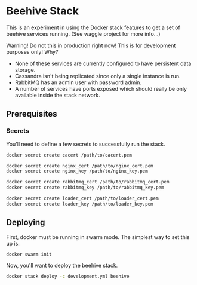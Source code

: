 # Beehive Stack

This is an experiment in using the Docker stack features to get a set of beehive services running. (See waggle project for more info...)

Warning! Do not this in production right now! This is for development purposes only! Why?

* None of these services are currently configured to have persistent data storage.
* Cassandra isn't being replicated since only a single instance is run.
* RabbitMQ has an admin user with password admin.
* A number of services have ports exposed which should really be only available inside the stack network.

## Prerequisites

### Secrets

You'll need to define a few secrets to successfully run the stack.

```sh
docker secret create cacert /path/to/cacert.pem

docker secret create nginx_cert /path/to/nginx_cert.pem
docker secret create nginx_key /path/to/nginx_key.pem

docker secret create rabbitmq_cert /path/to/rabbitmq_cert.pem
docker secret create rabbitmq_key /path/to/rabbitmq_key.pem

docker secret create loader_cert /path/to/loader_cert.pem
docker secret create loader_key /path/to/loader_key.pem
```

## Deploying

First, docker must be running in swarm mode. The simplest way to set this up is:

```sh
docker swarm init
```

Now, you'll want to deploy the beehive stack.

```sh
docker stack deploy -c development.yml beehive
```
